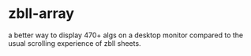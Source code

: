 # zbll-array
a better way to display 470+ algs on a desktop monitor compared to the usual scrolling experience of zbll sheets.
